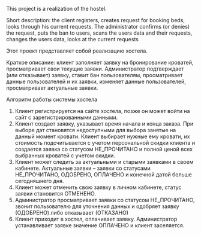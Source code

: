 This project is a realization of the hostel.

Short description: the client registers, creates request for booking beds, looks through his current requests. 
The administrator confirms (or denies) the request, 
puts the ban to users, 
scans the users data and their requests, 
changes the users data, 
looks at the current requests

Этот проект представляет собой реализацию хостела.

Краткое описание: клиент заполняет заявку на бронирование кроватей, просматривает свои текущие заявки. Администратор подтверждает (или отказывает) заявку, ставит бан пользователям, просматривает данные пользователей и их заявки, изменяет данные пользователей, просматривает актуальные заявки.

Алгоритм работы системы хостела
1)	Клиент регистрируется на сайте хостела, позже он может войти на сайт с зарегистрированными данными. 
2)	Клиент создает заявку, указывает время начала и конца заказа. При выборе дат становятся недоступными для выбора занятые на данный момент кровати. Клиент выбирает нужные ему кровати, их стоимость подсчитывается с учетом персональной скидки клиента и создается заявка со статусом НЕ_ПРОЧИТАНО и полной ценой всех выбранных кроватей с учетом скидки.
3)	Клиент может следить за актуальными и старыми заявками в своем кабинете. Актуальные заявки – заявки со статусами НЕ_ПРОЧИТАНО, ОДОБРЕНО, ОПЛАЧЕНО и конечной датой больше сегодняшнего дня.
4)	Клиент может отменить свою заявку в личном кабинете, статус заявки становится ОТМЕНЕНО.
5)	Администратор просматривает заявки со статусом НЕ_ПРОЧИТАНО, звонит пользователю для уточнения данных и одобряет заявку (ОДОБРЕНО) либо отказывает (ОТКАЗАНО)
6)	Клиент приходит в хостел, оплачивает заявку. Администратор устанавливает заявке значение ОПЛАЧЕНО и клиент заселяется.
